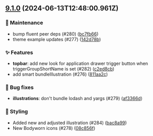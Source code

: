 ## [9.1.0](https://github.com/AxisCommunications/fluent-components/compare/59237c7b03f045b1acdde9a198a381abc275765f..bac8a990ded04262fe80f041246bfc25184cf771) (2024-06-13T12:48:00.961Z)

### 🚧 Maintenance

  - bump fluent peer deps (#280) ([bc7fb66](https://github.com/AxisCommunications/fluent-components/commit/bc7fb6680ce094837cfb7f19ff20ead21d5ee757))
  - theme example updates (#277) ([142d78b](https://github.com/AxisCommunications/fluent-components/commit/142d78bb8a708ecea07747a08e703c286d86cd9f))

### ✨ Features

  - **topbar**: add new look for application drawer trigger button when triggerGroupShortName is set (#282) ([c2ed8cb](https://github.com/AxisCommunications/fluent-components/commit/c2ed8cb91f5c5f318026a1be8a5276391c1e816d))
  - add smart bundleIllustration (#276) ([811aa2c](https://github.com/AxisCommunications/fluent-components/commit/811aa2c68c87b6ea19e88e32815944e4fc93d3cb))

### 🐛 Bug fixes

  - **illustrations**: don't bundle lodash and yargs (#279) ([af3366d](https://github.com/AxisCommunications/fluent-components/commit/af3366de5073873c1c9ece83233fadfa7710ae03))

### 💄 Styling

  - Added new and adjusted illustration (#284) ([bac8a99](https://github.com/AxisCommunications/fluent-components/commit/bac8a990ded04262fe80f041246bfc25184cf771))
  - New Bodyworn icons (#278) ([08c856f](https://github.com/AxisCommunications/fluent-components/commit/08c856f5723506b1808100cb108e56d4a5147e80))
